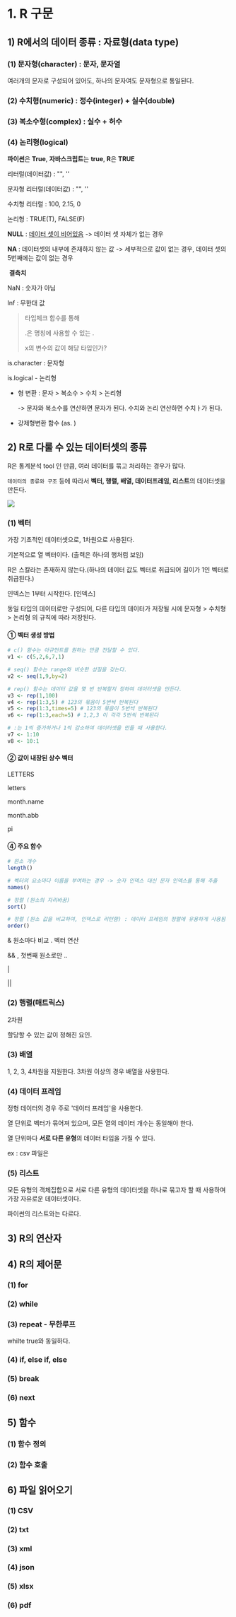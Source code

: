 # 1. R 구문

## 1) R에서의 데이터 종류 : 자료형(data type)

### (1) 문자형(character) : 문자, 문자열

여러개의 문자로 구성되어 있어도, 하나의 문자여도 문자형으로 통일된다.

### (2) 수치형(numeric) : 정수(integer) + 실수(double)

### (3) 복소수형(complex) : 실수 + 허수

### (4) 논리형(logical) 

**파이썬**은 **True**, **자바스크립트**는 **true**, **R**은 **TRUE**





리터럴(데이터값) : "", ''

문자형 리터럴(데이터값) : "", ''

수치형 리터럴 : 100, 2.15, 0

논리형 : TRUE(T), FALSE(F)

**NULL** : <u>데이터 셋이 비어있음</u> -> 데이터 셋 자체가 없는 경우

**NA** : 데이터셋의 내부에 존재하지 않는 값 -> 세부적으로 값이 없는 경우, 데이터 셋의 5번째에는 값이 없는 경우

​    	**결측치** 

NaN : 숫자가 아님

Inf : 무한대 값



> 타입체크 함수를 통해 
>
> .은 명칭에 사용할 수 있는 . 
>
> x의 변수의 값이 해당 타입인가?

is.character : 문자형

is.logical - 논리형



* 형 변환 : 문자 > 복소수 > 수치 > 논리형

  -> 문자와 복소수를 연산하면 문자가 된다. 수치와 논리 연산하면 수치ㅏ가 된다.

* 강제형변환 함수 (as. )



## 2) R로 다룰 수 있는 데이터셋의 종류

R은 통계분석 tool 인 만큼, 여러 데이터를 묶고 처리하는 경우가 많다.

`데이터의 종류와 구조` 등에 따라서 **벡터, 행렬, 배열, 데이터프레임, 리스트**의 데이터셋을 만든다.



![](https://img1.daumcdn.net/thumb/R800x0/?scode=mtistory2&fname=https%3A%2F%2Ft1.daumcdn.net%2Fcfile%2Ftistory%2F230EBE375672CF0337)

### (1) 벡터

가장 기초적인 데이터셋으로, 1차원으로 사용된다.

기본적으로 열 벡터이다. (출력은 하나의 행처럼 보임)

R은 스칼라는 존재하지 않는다.(하나의 데이터 값도 벡터로 취급되어 길이가 1인 벡터로 취급된다.)

인덱스는 1부터 시작한다. [인덱스]

동일 타입의 데이터로만 구성되어, 다른 타입의 데이터가 저장될 시에 문자형 > 수치형 > 논리형 의 규칙에 따라 저장된다.



#### ① 벡터 생성 방법

```R
# c() 함수는 아규먼트를 원하는 만큼 전달할 수 있다.
v1 <- c(5,2,6,7,1)

# seq() 함수는 range와 비슷한 성질을 갖는다. 
v2 <- seq(1,9,by=2)

# rep() 함수는 데이터 값을 몇 번 반복할지 정하여 데이터셋을 만든다.
v3 <- rep(1,100)
v4 <- rep(1:3,5) # 123의 묶음이 5번씩 반복된다
v5 <- rep(1:3,times=5) # 123의 묶음이 5번씩 반복된다
v6 <- rep(1:3,each=5) # 1,2,3 이 각각 5번씩 반복된다

# :는 1씩 증가하거나 1씩 감소하여 데이터셋을 만들 때 사용한다.
v7 <- 1:10
v8 <- 10:1
```



#### ② 값이 내장된 상수 벡터

LETTERS

letters

month.name

month.abb

pi



#### ④ 주요 함수

```R
# 원소 개수
length()

# 벡터의 요소마다 이름을 부여하는 경우 -> 숫자 인덱스 대신 문자 인덱스를 통해 추출
names()

# 정렬 (원소의 자리바꿈)
sort()

# 정렬 (원소 값을 비교하여, 인덱스로 리턴함) : 데이터 프레임의 정렬에 유용하게 사용됨
order()
```



&  원소마다 비교 . 벡터 연산

&& , 첫번째 원소로만 .. 

|

||



### (2) 행렬(매트릭스)

2차원

할당할 수 있는 값이 정해진 요인. 



### (3) 배열

1, 2, 3, 4차원을 지원한다. 3차원 이상의 경우 배열을 사용한다.



### (4) 데이터 프레임

정형 데이터의 경우 주로 '데이터 프레임'을 사용한다.

열 단위로 벡터가 묶어져 있으며, 모든 열의 데이터 개수는 동일해야 한다.

열 단위마다 **서로 다른 유형**의 데이터 타입을 가질 수 있다.



ex : csv 파일은 





### (5) 리스트

모든 유형의 객체집합으로 서로 다른 유형의 데이터셋을 하나로 묶고자 할 때 사용하며 가장 자유로운 데이터셋이다.

파이썬의 리스트와는 다르다.



## 3) R의 연산자





## 4) R의 제어문

### (1) for

### (2) while

### (3) repeat - 무한루프 

whilte true와 동일하다.

### (4) if, else if, else

### (5) break

### (6) next





## 5) 함수

### (1) 함수 정의



### (2) 함수 호출





## 6) 파일 읽어오기

### (1) CSV

### (2) txt



### (3) xml

### (4) json

### (5) xlsx

### (6) pdf




